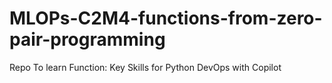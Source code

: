 # MLOPs-C2M4-functions-from-zero-pair-programming
Repo To learn Function: Key Skills for Python DevOps with Copilot
